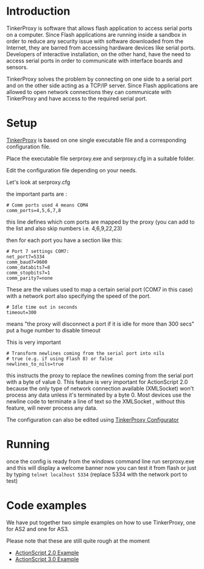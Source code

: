 # Introduction #

TinkerProxy is software that allows flash application to access serial ports on a computer. Since Flash applications are running inside a sandbox in order to reduce any security issue with software downloaded from the Internet, they are barred from accessing hardware devices like serial ports. Developers of interactive installation, on the other hand, have the need to access serial ports in order to communicate with interface boards and sensors.

TinkerProxy solves the problem by connecting on one side to a serial port and on the other side acting as a TCP/IP server. Since Flash applications are allowed to open network connections they can communicate with TinkerProxy and have access to the required serial port.

# Setup #

[TinkerProxy](http://tinkerit.googlecode.com/files/tinkerproxy-2_0.zip) is based on one single executable file and a corresponding configuration file.

Place the executable file serproxy.exe and serproxy.cfg in a suitable folder.

Edit the configuration file depending on your needs.

Let's look at serproxy.cfg

the important parts are :

```
# Comm ports used 4 means COM4
comm_ports=4,5,6,7,8
```

this line defines which com ports are mapped by the proxy (you can add to the list and also skip numbers i.e. 4,6,9,22,23)

then for each port you have a section like this:

```
# Port 7 settings COM7:
net_port7=5334
comm_baud7=9600
comm_databits7=8
comm_stopbits7=1
comm_parity7=none
```

These are the values used to map a certain serial port (COM7 in this case) with a network port also specifying the speed of the port.

```
# Idle time out in seconds
timeout=300
```

means "the proxy will disconnect a port if it is idle for more than 300 secs" put a huge number to disable timeout

This is very important

```
# Transform newlines coming from the serial port into nils
# true (e.g. if using Flash 8) or false
newlines_to_nils=true
```

this instructs the proxy to replace the newlines coming from the serial port with a byte of value 0. This feature is very important for ActionScript 2.0 because the only type of network connection available (XMLSocket) won't process any data unless it's terminated by a byte 0. Most devices use the newline code to terminate a line of text so the XMLSocket , without this feature, will never process any data.

The configuration can also be edited using [TinkerProxy Configurator](http://tinkerit.googlecode.com/files/TPConfig.zip)

# Running #

once the config is ready from the windows command line run serproxy.exe and this will display a welcome banner now you can test it from flash or just by typing `telnet localhost 5334` (replace 5334 with the network port to test)

# Code examples #

We have put together two simple examples on how to use TinkerProxy, one for AS2 and one for AS3.

Please note that these are still quite rough at the moment

  * [ActionScript 2.0 Example](http://tinkerit.googlecode.com/files/example_as2.zip)
  * [ActionScript 3.0 Example](http://tinkerit.googlecode.com/files/example_as3.zip)